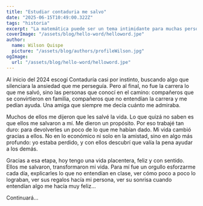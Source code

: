 ```yaml
---
title: "Estudiar contaduria me salvo"
date: "2025-06-15T10:49:00.322Z"
tags: "historia"
excerpt: "La matemática puede ser un tema intimidante para muchas personas. Hay tantas operaciones y conceptos que puede ser difícil saber por dónde empezar. Pero si entiendes los fundamentos, todo lo demás se vuelve más fácil. En este artículo, vamos a explorar uno de los conceptos básicos de la matemática: la división.."
coverImage: "/assets/blog/hello-word/helloword.jpe"
author:
  name: Wilson Quispe
  picture: "/assets/blog/authors/profileWilson.jpg"
ogImage:
  url: "/assets/blog/hello-word/helloword.jpe"
---
```


Al inicio del 2024 escogí Contaduría casi por instinto, buscando algo que silenciara la ansiedad que me perseguía. Pero al final, no fue la carrera lo que me salvó, sino las personas que conocí en el camino: compañeros que se convirtieron en familia, compañeros que no entendían la carrera y me pedían ayuda. Una amiga que siempre me decía cuánto me admiraba.

Muchos de ellos me dijeron que les salvé la vida. Lo que quizá no saben es que ellos me salvaron a mí. Me dieron un propósito. Por eso trabajé tan duro: para devolverles un poco de lo que me habían dado. Mi vida cambió gracias a ellos. No en lo económico ni solo en la amistad, sino en algo más profundo: yo estaba perdido, y con ellos descubrí que valía la pena ayudar a los demás.

Gracias a esa etapa, hoy tengo una vida placentera, feliz y con sentido. Ellos me salvaron, transformaron mi vida. Para mí fue un orgullo esforzarme cada día, explicarles lo que no entendían en clase, ver cómo poco a poco lo lograban, ver sus regalos hacía mi persona, ver su sonrisa cuando entendían algo me hacía muy feliz...


Continuará…